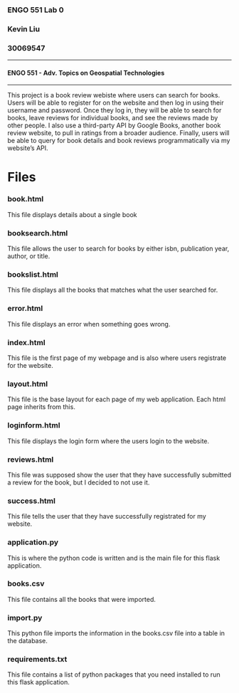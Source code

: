 ### ENGO 551 Lab 0
### Kevin Liu
### 30069547 
------------------
#### ENGO 551 - Adv. Topics on Geospatial Technologies
-------------------
This project is a book review webiste where users can search for books. Users will be able to register for on the website and then log in using their username and password. Once they log in, they will be able to search for books, leave reviews for individual books, and see the reviews made by other people. I also use a third-party API by Google Books, another book review website, to pull in ratings from a broader audience. Finally, users will be able to query for book details and book reviews programmatically via my website’s API. 

# Files

### book.html
This file displays details about a single book

### booksearch.html
This file allows the user to search for books by either isbn, publication year, author, or title.

### bookslist.html
This file displays all the books that matches what the user searched for.

### error.html
This file displays an error when something goes wrong. 

### index.html
This file is the first page of my webpage and is also where users registrate for the website.

### layout.html
This file is the base layout for each page of my web application. Each html page inherits from this.

### loginform.html
This file displays the login form where the users login to the website.

### reviews.html
This file was supposed show the user that they have successfully submitted a review for the book, but I decided to not use it.

### success.html
This file tells the user that they have successfully registrated for my website.

### application.py 
This is where the python code is written and is the main file for this flask application.

### books.csv
This file contains all the books that were imported.

### import.py
This python file imports the information in the books.csv file into a table in the database.

### requirements.txt
This file contains a list of python packages that you need installed to run this flask application.
